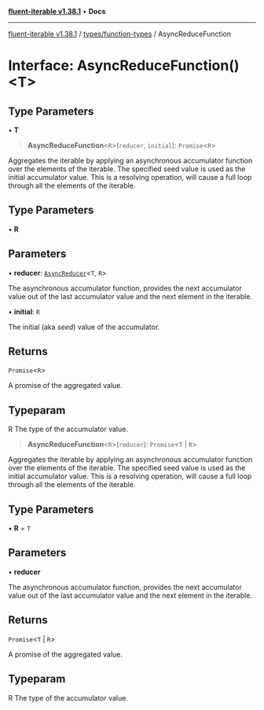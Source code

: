 [**fluent-iterable v1.38.1**](../../../README.md) • **Docs**

***

[fluent-iterable v1.38.1](../../../README.md) / [types/function-types](../README.md) / AsyncReduceFunction

# Interface: AsyncReduceFunction()\<T\>

## Type Parameters

• **T**

> **AsyncReduceFunction**\<`R`\>(`reducer`, `initial`): `Promise`\<`R`\>

Aggregates the iterable by applying an asynchronous accumulator function over the elements of the iterable. The specified seed value is used as the initial accumulator value. This is a resolving operation, will cause a full loop through all the elements of the iterable.

## Type Parameters

• **R**

## Parameters

• **reducer**: [`AsyncReducer`](../../../index/interfaces/AsyncReducer.md)\<`T`, `R`\>

The asynchronous accumulator function, provides the next accumulator value out of the last accumulator value and the next element in the iterable.

• **initial**: `R`

The initial (aka *seed*) value of the accumulator.

## Returns

`Promise`\<`R`\>

A promise of the aggregated value.

## Typeparam

R The type of the accumulator value.

> **AsyncReduceFunction**\<`R`\>(`reducer`): `Promise`\<`T` \| `R`\>

Aggregates the iterable by applying an asynchronous accumulator function over the elements of the iterable. The specified seed value is used as the initial accumulator value. This is a resolving operation, will cause a full loop through all the elements of the iterable.

## Type Parameters

• **R** = `T`

## Parameters

• **reducer**

The asynchronous accumulator function, provides the next accumulator value out of the last accumulator value and the next element in the iterable.

## Returns

`Promise`\<`T` \| `R`\>

A promise of the aggregated value.

## Typeparam

R The type of the accumulator value.
